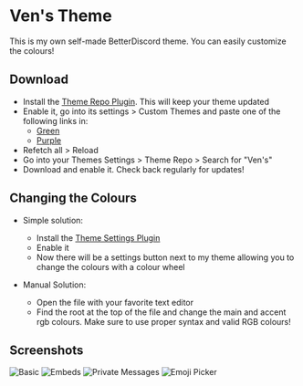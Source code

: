 # Ven's Theme

This is my own self-made BetterDiscord theme. You can easily customize the colours!

## Download

- Install the [Theme Repo Plugin](https://betterdiscord.net/ghdl?url=https://raw.githubusercontent.com/mwittrien/BetterDiscordAddons/master/Plugins/ThemeRepo/ThemeRepo.plugin.js). This will keep your theme updated
- Enable it, go into its settings > Custom Themes and paste one of the following links in:
  - [Green](https://mattis6666.github.io/BetterDiscord-Themes/VensGreen.theme.css)
  - [Purple](https://mattis6666.github.io/BetterDiscord-Themes/VensPurple.theme.css)
- Refetch all > Reload
- Go into your Themes Settings > Theme Repo > Search for "Ven's"
- Download and enable it. Check back regularly for updates!

## Changing the Colours

- Simple solution:
  - Install the [Theme Settings Plugin](https://github.com/mwittrien/BetterDiscordAddons/tree/master/Plugins/ThemeSettings)
  - Enable it
  - Now there will be a settings button next to my theme allowing you to change the colours with a colour wheel
- Manual Solution:

  - Open the file with your favorite text editor
  - Find the root at the top of the file and change the main and accent rgb colours. Make sure to use proper syntax and valid RGB colours!

## Screenshots

![Basic](https://mattis6666.github.io/BetterDiscord-Themes/Screenshots/Purple1.png)
![Embeds](https://mattis6666.github.io/BetterDiscord-Themes/Screenshots/Purple2.png)
![Private Messages](https://mattis6666.github.io/BetterDiscord-Themes/Screenshots/Purple3.png)
![Emoji Picker](https://mattis6666.github.io/BetterDiscord-Themes/Screenshots/Purple4.png)
